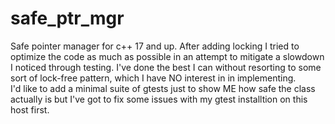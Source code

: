 # safe_ptr_mgr
Safe pointer manager for c++ 17 and up. After adding locking I tried to optimize the code as much as possible in an attempt to mitigate a slowdown I noticed through testing. I've done the best I can without resorting to some sort of lock-free pattern, which I have NO interest in in implementing.<br>I'd like to add a minimal suite of gtests just to show ME how safe the class actually is but I've got to fix some issues with my gtest installtion on this host first.

